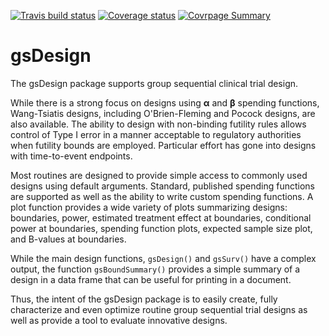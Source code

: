 [![Travis build status](https://travis-ci.org/keaven/gsDesign.svg?branch=master)](https://travis-ci.org/keaven/gsDesign)
[![Coverage status](https://codecov.io/gh/keaven/gsDesign/branch/master/graph/badge.svg)](https://codecov.io/github/keaven/gsDesign?branch=master)
[![Covrpage Summary](https://img.shields.io/badge/covrpage-Last_Build_2019_01_17-brightgreen.svg)](http://tinyurl.com/y6uylrcw)

# gsDesign 

The gsDesign package supports group sequential clinical trial design.

While there is a strong focus on designs using **α** and **β** spending functions, Wang-Tsiatis designs, including O'Brien-Fleming and Pocock designs, are also available. The ability to design with non-binding futility rules allows control of Type I error in a manner acceptable to regulatory authorities when futility bounds are employed. Particular effort has gone into designs with time-to-event endpoints.

Most routines are designed to provide simple access to commonly used designs using default arguments. Standard, published spending functions are supported as well as the ability to write custom spending functions. A plot function provides a wide variety of plots summarizing designs: boundaries, power, estimated treatment effect at boundaries, conditional power at boundaries, spending function plots, expected sample size plot, and B-values at boundaries.

While the main design functions, ```gsDesign()``` and ```gsSurv()``` have a complex output, the function ```gsBoundSummary()``` provides a simple summary of a design in a data frame that can be useful for printing in a document.

Thus, the intent of the gsDesign package is to easily create, fully characterize and even optimize routine group sequential trial designs as well as provide a tool to evaluate innovative designs.
